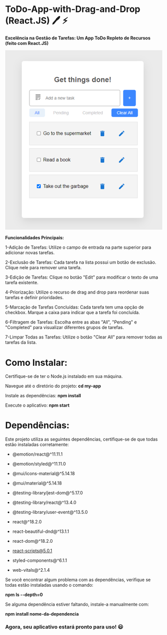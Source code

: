 # ToDo-App-with-Drag-and-Drop (React.JS) :pen: :zap:
 **Excelência na Gestão de Tarefas: Um App ToDo Repleto de Recursos (feito com React.JS)**
 
![Print do App](https://github.com/damaris-uchuaia/ToDo-App-with-Drag-and-Drop/blob/main/public/Todo.png?raw=true)

**Funcionalidades Principais:**

1-Adição de Tarefas:
Utilize o campo de entrada na parte superior para adicionar novas tarefas.

2-Exclusão de Tarefas:
Cada tarefa na lista possui um botão de exclusão. Clique nele para remover uma tarefa.

3-Edição de Tarefas:
Clique no botão "Edit" para modificar o texto de uma tarefa existente.

4-Priorização:
Utilize o recurso de drag and drop para reordenar suas tarefas e definir prioridades.

5-Marcação de Tarefas Concluídas:
Cada tarefa tem uma opção de checkbox. Marque a caixa para indicar que a tarefa foi concluída.

6-Filtragem de Tarefas:
Escolha entre as abas "All", "Pending" e "Completed" para visualizar diferentes grupos de tarefas.

7-Limpar Todas as Tarefas:
Utilize o botão "Clear All" para remover todas as tarefas da lista.

# Como Instalar:
Certifique-se de ter o Node.js instalado em sua máquina.

Navegue até o diretório do projeto:
**cd my-app**

Instale as dependências:
**npm install**

Execute o aplicativo:
**npm start**

# Dependências:
Este projeto utiliza as seguintes dependências, certifique-se de que todas estão instaladas corretamente:

- @emotion/react@^11.11.1

- @emotion/styled@^11.11.0

- @mui/icons-material@^5.14.18

- @mui/material@^5.14.18

- @testing-library/jest-dom@^5.17.0

- @testing-library/react@^13.4.0

- @testing-library/user-event@^13.5.0

- react@^18.2.0

- react-beautiful-dnd@^13.1.1

- react-dom@^18.2.0

- react-scripts@5.0.1

- styled-components@^6.1.1

- web-vitals@^2.1.4

Se você encontrar algum problema com as dependências, verifique se todas estão instaladas usando o comando:

**npm ls --depth=0**

Se alguma dependência estiver faltando, instale-a manualmente com:

**npm install nome-da-dependencia**

### Agora, seu aplicativo estará pronto para uso! :smiley:
